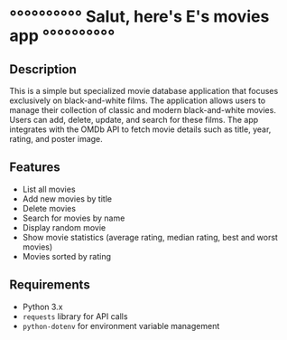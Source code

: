 # °°°°°°°°°° Salut, here's E's movies app °°°°°°°°°°

## Description
This is a simple but specialized movie database application that focuses exclusively on black-and-white films. The application allows users to manage their collection of classic and modern black-and-white movies. Users can add, delete, update, and search for these films. The app integrates with the OMDb API to fetch movie details such as title, year, rating, and poster image.

## Features
- List all movies
- Add new movies by title
- Delete movies
- Search for movies by name
- Display random movie
- Show movie statistics (average rating, median rating, best and worst movies)
- Movies sorted by rating

## Requirements
- Python 3.x
- `requests` library for API calls
- `python-dotenv` for environment variable management
